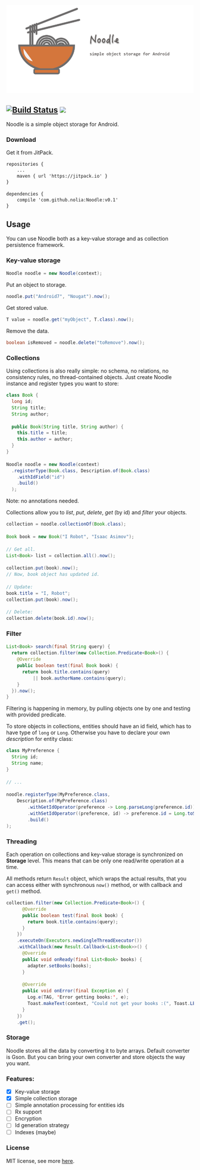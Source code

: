 ![logo](logo.png)

[![Build Status](https://travis-ci.org/nolia/Noodle.svg?branch=master)](https://travis-ci.org/nolia/Noodle)   [![](https://jitpack.io/v/nolia/Noodle.svg)](https://jitpack.io/#nolia/Noodle)
---


Noodle is a simple object storage for Android.

### Download

Get it from JitPack.


```
repositories {
    ...
    maven { url 'https://jitpack.io' }
}

dependencies {
    compile 'com.github.nolia:Noodle:v0.1'
}
```

## Usage

You can use Noodle both as a key-value storage and as collection persistence framework.

### Key-value storage
```java
Noodle noodle = new Noodle(context);
```

Put an object to storage.
```java
noodle.put("Android7", "Nougat").now();
```

Get stored value.
```java
T value = noodle.get("myObject", T.class).now();
```

Remove the data.
```java
boolean isRemoved = noodle.delete("toRemove").now();
```

### Collections
Using collections is also really simple: no schema, no relations, no consistency rules, no thread-contained objects.
Just create Noodle instance and register types you want to store:

```java
class Book {
  long id;
  String title;
  String author;

  public Book(String title, String author) {
    this.title = title;
    this.author = author;
  }
}

Noodle noodle = new Noodle(context)
  .registerType(Book.class, Description.of(Book.class)
    .withIdField("id")
    .build()
  );

```

Note: no annotations needed.

Collections allow you to *list*, *put*, *delete*, *get* (by id) and *filter* your objects.

```java
collection = noodle.collectionOf(Book.class);

Book book = new Book("I Robot", "Isaac Asimov");

// Get all.
List<Book> list = collection.all().now();

collection.put(book).now();
// Now, book object has updated id.

// Update:
book.title = "I, Robot";
collection.put(book).now();

// Delete:
collection.delete(book.id).now();

```

### Filter
```java
List<Book> search(final String query) {
  return collection.filter(new Collection.Predicate<Book>() {
    @Override
    public boolean test(final Book book) {
      return book.title.contains(query)
          || book.authorName.contains(query);
    }
  }).now();
}
```
Filtering is happening in memory, by pulling objects one by one and testing with provided predicate.

To store objects in collections, entities should have an id field, which has to have type of ```long``` or ```Long```.
Otherwise you have to declare your own *description* for entity class:
```java
class MyPreference {
  String id;
  String name;
}

// ...

noodle.registerType(MyPreference.class,
    Description.of(MyPreference.class)
        .withGetIdOperator(preference -> Long.parseLong(preference.id))
        .withSetIdOperator((preference, id) -> preference.id = Long.toString(id);)
        .build()
);
```

### Threading
Each operation on collections and key-value storage is synchronized on **Storage** level.
This means that can be only one read/write operation at a time.

All methods return `Result` object, which wraps the actual results,
that you can access either with synchronous `now()` method, or with callback and `get()` method.

```java
collection.filter(new Collection.Predicate<Book>() {
      @Override
      public boolean test(final Book book) {
        return book.title.contains(query);
      }
    })
    .executeOn(Executors.newSingleThreadExecutor())
    .withCallback(new Result.Callback<List<Book>>() {
      @Override
      public void onReady(final List<Book> books) {
        adapter.setBooks(books);
      }

      @Override
      public void onError(final Exception e) {
        Log.e(TAG, 'Error getting books:', e);
        Toast.makeText(context, "Could not get your books :(", Toast.LENGTH_SHORT).show();
      }
    })
    .get();
```

### Storage
Noodle stores all the data by converting it to byte arrays.
Default converter is Gson. But you can bring your own converter and store objects the way you want.


### Features:

- [X] Key-value storage
- [X] Simple collection storage
- [ ] Simple annotation processing for entities ids
- [ ] Rx support
- [ ] Encryption
- [ ] Id generation strategy
- [ ] Indexes (maybe)

### License
MIT license, see more [here](LICENSE.md).

